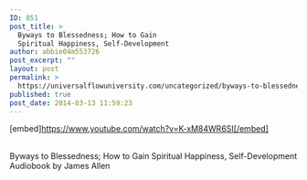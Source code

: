 ```yaml
---
ID: 851
post_title: >
  Byways to Blessedness; How to Gain
  Spiritual Happiness, Self-Development
author: abbie04m553726
post_excerpt: ""
layout: post
permalink: >
  https://universalflowuniversity.com/uncategorized/byways-to-blessedness-how-to-gain-spiritual-happiness-self-development/
published: true
post_date: 2014-03-13 11:59:23
---
```

[embed]https://www.youtube.com/watch?v=K-xM84WR6SI[/embed]</br></br>
<p>Byways to Blessedness; How to Gain Spiritual Happiness, Self-Development Audiobook by James Allen</p>
